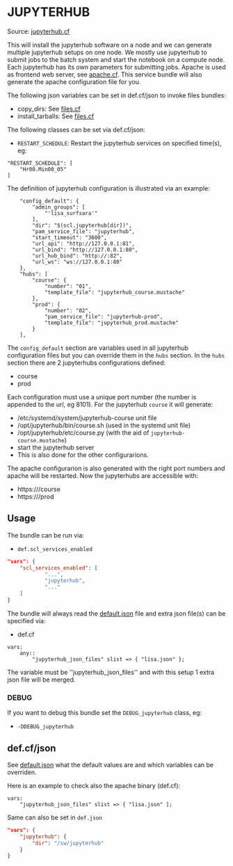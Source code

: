 # JUPYTERHUB

Source: [jupyterhub.cf](/services/jupyterhub.cf)


This will install the jupyterhub software on a node and we can generate multiple jupyterhub setups on
one node. We mostly use jupyterhub to submit jobs to the batch system and start the notebook on a compute
node. Each jupyterhub has its own parameters for submitting jobs. Apache is used as frontend web server,
see [apache.cf](/services/apache.cf). This service bundle will also generate the apache configuration
file for you.

The following json variables can be set in def.cf/json to  invoke files bundles:
 * copy_dirs: See [files.cf](/masterfiles/lib/scl/files.cf)
 * install_tarballs: See [files.cf](/masterfiles/lib/scl/files.cf)

The following classes can be set via def.cf/json:
 *  `RESTART_SCHEDULE`:  Restart the jupyterhub services on specified time(s), eg:
```
"RESTART_SCHEDULE": [
    "Hr00.Min00_05"
]
```

The definition of jupyterhub configuration is illustrated via an example:
```
    "config_default": {
        "admin_groups": [
            "'lisa_surfsara'"
        ],
        "dir": "$(scl.jupyterhub[dir])",
        "pam_service_file": "jupyterhub",
        "start_timeout": "3600",
        "url_api": "http://127.0.0.1:81",
        "url_bind": "http://127.0.0.1:80",
        "url_hub_bind": "http://:82",
        "url_ws": "ws://127.0.0.1:80"
    },
    "hubs": [
        "course": {
            "number": "01",
            "template_file": "jupyterhub_course.mustache"
        },
        "prod": {
            "number": "02",
            "pam_service_file": "jupyterhub-prod",
            "template_file": "jupyterhub_prod.mustache"
        }
    ],
```

The `config_default` section are variables used in all jupyterhub configuration files but you can
override them in the `hubs` section. In the `hubs` section there are 2 jupyterhubs configurations
defined:
 * course
 * prod

Each configuration must use a unique port number (the number is appended to the url, eg 8101).
For the jupyterhub `course` it will generate:
 * /etc/systemd/system/jupyterhub-course unit file
 * /opt/jupyterhub/bin/course.sh (used in the systemd unit file)
 * /opt/jupyterhub/etc/course.py (with the aid of `jupyterhub-course.mustache`)
 * start the jupyterhub server
 * This is also done for the other configurarions.

The apache configurarion is also generated with the right port numbers and apache will be restarted. Now
the jupyterhubs are accessible with:
 * https://<name>/course
 * https://<name>/prod

## Usage

The bundle can be run via:
 * `def.scl_services_enabled`
```json
"vars": {
    "scl_services_enabled": [
            "...",
            "jupyterhub",
            "..."
    ]
}
```

The bundle will always read the [default.json](/templates/jupyterhub/json/default.json) file
and extra json file(s) can be specified via:
 * def.cf
```
vars:
    any::
        "jupyterhub_json_files" slist => { "lisa.json" };
```

The variable must be ''jupyterhub_json_files'' and with this setup 1 extra json file will be merged.

### DEBUG

If you want to debug this bundle set the `DEBUG_jupyterhub` class, eg:
 * `-DDEBUG_jupyterhub`

## def.cf/json

See [default.json](/templates/jupyterhub/json/default.json) what the default values are and
which variables can be overriden.

Here is an example to check also the apache binary (def.cf):
```
vars:
    "jupyterhub_json_files" slist => { "lisa.json" ];
```

Same can also be set in `def.json`
```json
"vars": {
    "jupyterhub": {
        "dir": "/sw/jupyterhub"
    }
}
